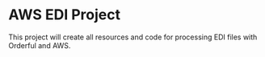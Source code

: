# AWS EDI Project

This project will create all resources and code for
processing EDI files with Orderful and AWS.


